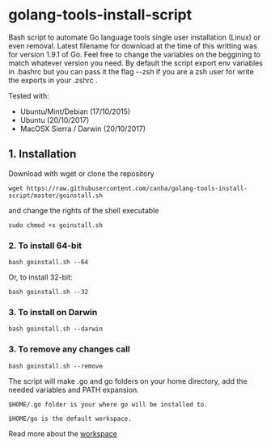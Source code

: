 # golang-tools-install-script

Bash script to automate Go language tools single user installation (Linux) or even removal.
Latest filename for download at the time of this writting was for version 1.9.1 of Go. Feel free to change the variables on the beggining to match whatever version you need.
By default the script export env variables in .bashrc but you can pass it the flag --zsh if you are a zsh user for write the exports in your .zshrc .

Tested with:

* Ubuntu/Mint/Debian (17/10/2015)
* Ubuntu (20/10/2017)
* MacOSX Sierra / Darwin (20/10/2017)

## 1. Installation

Download with wget or clone the repository

```shell
wget https://raw.githubusercontent.com/canha/golang-tools-install-script/master/goinstall.sh
```

and change the rights of the shell executable

```shell
sudo chmod +x goinstall.sh
```

### 2. To install 64-bit

```shell
bash goinstall.sh --64
```

  Or, to install 32-bit:

```shell
bash goinstall.sh --32
```

### 3. To install on Darwin

```shell
bash goinstall.sh --darwin
```

### 3. To remove any changes call

```shell
bash goinstall.sh --remove
```

The script will make .go and go folders on your home directory, add the needed variables and PATH expansion.

`$HOME/.go folder is your where go will be installed to.`

`$HOME/go is the default workspace.`

Read more about the [workspace](http://golang.org/doc/code.html)
